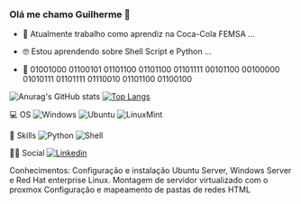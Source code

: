 ### Olá me chamo Guilherme 🤖

- 🤨 Atualmente trabalho como aprendiz na Coca-Cola FEMSA ...

- 🤓 Estou aprendendo sobre Shell Script e Python ...

- 🧐 01001000 01100101 01101100 01101100 01101111 00101100 00100000 01010111 01101111 01110010 01101100 01100100

![Anurag's GitHub stats](https://github-readme-stats.vercel.app/api?username=DevGuilhermeAlves&show_icons=true&theme=tokyonight) 
[![Top Langs](https://github-readme-stats.vercel.app/api/top-langs/?username=DevGuilhermeAlves&hide=javascript,html&layout=compact)](https://github.com/anuraghazra/github-readme-stats)

💻 OS 
![Windows](https://img.shields.io/badge/Windows-0078D6?style=for-the-badge&logo=windows&logoColor=white)
![Ubuntu](https://img.shields.io/badge/Ubuntu-E95420?style=for-the-badge&logo=ubuntu&logoColor=white)
![LinuxMint](https://img.shields.io/badge/Linux_Mint-87CF3E?style=for-the-badge&logo=linux-mint&logoColor=white)

🚀 Skills
![Python](https://img.shields.io/badge/Python-14354C?style=for-the-badge&logo=python&logoColor=white)
![Shell](https://img.shields.io/badge/Shell_Script-121011?style=for-the-badge&logo=gnu-bash&logoColor=white)

👨👩 Social
[![Linkedin](https://img.shields.io/badge/LinkedIn-0077B5?style=for-the-badge&logo=linkedin&logoColor=white)](https://www.linkedin.com/in/guilherme-alves-soares-de-melo-595b831a8/)

Conhecimentos:
Configuração e instalação Ubuntu Server, Windows Server e Red Hat enterprise Linux.
Montagem de servidor virtualizado com o proxmox
Configuração e mapeamento de pastas de redes
HTML
